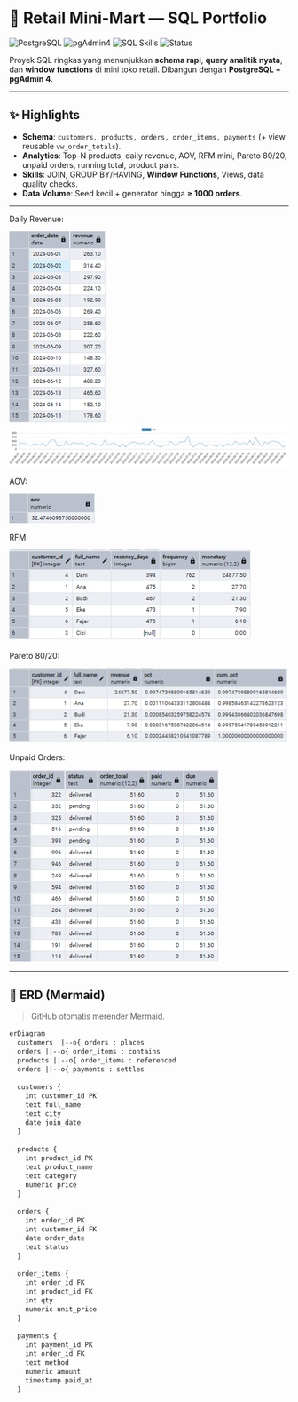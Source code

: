 # 🛒 Retail Mini-Mart — SQL Portfolio 

![PostgreSQL](https://img.shields.io/badge/PostgreSQL-15-blue?logo=postgresql)
![pgAdmin4](https://img.shields.io/badge/pgAdmin-4-1f425f)
![SQL Skills](https://img.shields.io/badge/Skills-JOIN%20%7C%20CTE%20%7C%20Window%20%7C%20GROUP%20BY%20%7C%20HAVING-green)
![Status](https://img.shields.io/badge/Data-%E2%89%A5%201000%20orders-brightgreen)

Proyek SQL ringkas yang menunjukkan **schema rapi**, **query analitik nyata**, dan **window functions** di mini toko retail. Dibangun dengan **PostgreSQL + pgAdmin 4**. 

---

## ✨ Highlights
- **Schema**: `customers, products, orders, order_items, payments` (+ view reusable `vw_order_totals`).
- **Analytics**: Top-N products, daily revenue, AOV, RFM mini, Pareto 80/20, unpaid orders, running total, product pairs.
- **Skills**: JOIN, GROUP BY/HAVING, **Window Functions**, Views, data quality checks.
- **Data Volume**: Seed kecil + generator hingga **≥ 1000 orders**.

---

Daily Revenue:

![Daily Revenue](reports/screenshots/daily_revenue.PNG)
![Daily Revenue](reports/screenshots/revenue_by_day.png)

AOV:

![AOV](reports/screenshots/aov.PNG)

RFM:

![RFM Mini](reports/screenshots/rfm.png)

Pareto 80/20:

![Pareto 80/20](reports/screenshots/pareto.PNG)

Unpaid Orders:

![Unpaid Orders](reports/screenshots/unpaid_orders.PNG)

---

## 🧱 ERD (Mermaid)
> GitHub otomatis merender Mermaid.
```mermaid
erDiagram
  customers ||--o{ orders : places
  orders ||--o{ order_items : contains
  products ||--o{ order_items : referenced
  orders ||--o{ payments : settles

  customers {
    int customer_id PK
    text full_name
    text city
    date join_date
  }

  products {
    int product_id PK
    text product_name
    text category
    numeric price
  }

  orders {
    int order_id PK
    int customer_id FK
    date order_date
    text status
  }

  order_items {
    int order_id FK
    int product_id FK
    int qty
    numeric unit_price
  }

  payments {
    int payment_id PK
    int order_id FK
    text method
    numeric amount
    timestamp paid_at
  }
